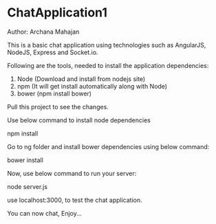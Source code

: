 # ChatApplication1

Author: Archana Mahajan

This is a basic chat application using technologies such as AngularJS, NodeJS, Express and Socket.io.

Following are the tools, needed to install the application dependencies:
1) Node (Download and install from nodejs site)
2) npm (It will get install automatically along with Node)
3) bower (npm install bower)

Pull this project to see the changes.

Use below command to install node dependencies

npm install

Go to ng folder and install bower dependencies using below command:

bower install

Now, use below command to run your server:

node server.js

use localhost:3000, to test the chat application.

You can now chat, Enjoy...
